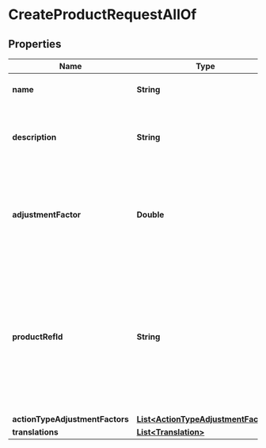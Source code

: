 

# CreateProductRequestAllOf


## Properties

Name | Type | Description | Notes
------------ | ------------- | ------------- | -------------
**name** | **String** | The name of the product | 
**description** | **String** | The description of the product for your reference |  [optional]
**adjustmentFactor** | **Double** | The multiplier to apply to source values received for this product events | 
**productRefId** | **String** | The reference to this product in your system. The reference identifier can not be changed after the product has been created | 
**actionTypeAdjustmentFactors** | [**List&lt;ActionTypeAdjustmentFactor&gt;**](ActionTypeAdjustmentFactor.md) |  |  [optional]
**translations** | [**List&lt;Translation&gt;**](Translation.md) |  |  [optional]



